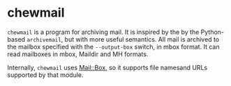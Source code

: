 # chewmail 

`chewmail` is a program for archiving mail. It is inspired by the by the
Python-based `archivemail`, but with more useful semantics. All mail
is archived to the mailbox specified with the `--output-box` switch,
in mbox format. It can read mailboxes in mbox, Maildir and MH formats.

Internally, `chewmail` uses [Mail::Box](https://metacpan.org/pod/Mail::Box),
so it supports file namesand URLs supported by that module.
